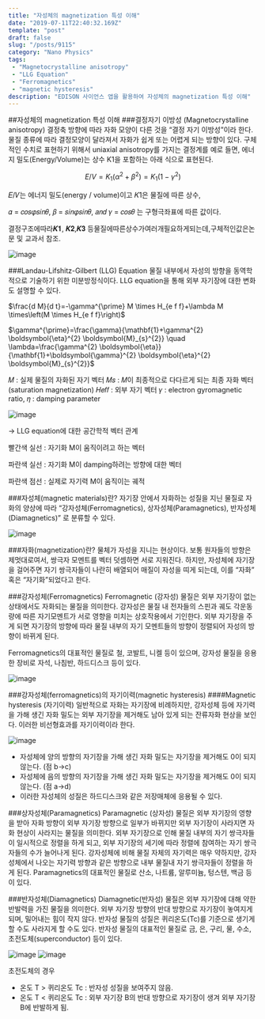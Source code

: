 ```yaml
---
title: "자성체의 magnetization 특성 이해"
date: "2019-07-11T22:40:32.169Z"
template: "post"
draft: false
slug: "/posts/9115"
category: "Nano Physics"
tags: 
 - "Magnetocrystalline anisotropy"
 - "LLG Equation"
 - "Ferromagnetics"
 - "magnetic hysteresis"
description: "EDISON 사이언스 앱을 활용하여 자성체의 magnetization 특성 이해"
---
```

##자성체의 magnetization 특성 이해
###결정자기 이방성 (Magnetocrystalline anisotropy)
결정축 방향에 따라 자화 모양이 다른 것을 “결정 자기 이방성”이라 한다. 물질 종류에 따라 결정모양이 달라져서 자화가 쉽게 또는 어렵게 되는 방향이 있다. 구체적인 수치로 표현하기 위해서 uniaxial anisotropy를 가지는 결정계를 예로 들면, 에너지 밀도(Energy/Volume)는 상수 K1을 포함하는 아래 식으로 표현된다.

$$
E / V=K_{1}\left(\alpha^{2}+\beta^{2}\right)=K_{1}\left(1-\gamma^{2}\right)
$$

𝐸/𝑉는 에너지 밀도(energy / volume)이고 𝐾1은 물질에 따른 상수,

𝛼 = 𝑐𝑜𝑠𝜑𝑠𝑖𝑛𝜃, 𝛽 = 𝑠𝑖𝑛𝜑𝑠𝑖𝑛𝜃, 𝑎𝑛𝑑 𝛾 = 𝑐𝑜𝑠𝜃 는 구형극좌표에 따른 값이다.

결정구조에따라𝑲𝟏, 𝑲𝟐,𝑲𝟑 등물질에따른상수가여러개필요하게되는데,구체적인값은논문 및 교과서 참조.

![image](/media/POST/9115/0.jpg)


###Landau-Lifshitz-Gilbert (LLG) Equation
물질 내부에서 자성의 방향을 동역학적으로 기술하기 위한 미분방정식이다. LLG equation을 통해 외부 자기장에 대한 변화도 설명할 수 있다.


$\frac{d M}{d t}=-\gamma^{\prime} M \times H_{e f f}+\lambda M \times\left(M \times H_{e f f}\right)$

$\gamma^{\prime}=\frac{\gamma}{\mathbf{1}+\gamma^{2} \boldsymbol{\eta}^{2} \boldsymbol{M}_{s}^{2}} \quad \lambda=\frac{\gamma^{2} \boldsymbol{\eta}}{\mathbf{1}+\boldsymbol{\gamma}^{2} \boldsymbol{\eta}^{2} \boldsymbol{M}_{s}^{2}}$


𝑀 : 실제 물질의 자화된 자기 벡터
𝑀𝑠 : 𝑀이 최종적으로 다다르게 되는 최종 자화 벡터(saturation magnetization) 
𝐻𝑒𝑓𝑓 : 외부 자기 벡터
𝛾 : electron gyromagnetic ratio, 𝜂 : damping parameter


![image](/media/POST/9115/1.jpg)

→ LLG equation에 대한 공간학적 벡터 관계


빨간색 실선 : 자기화 M이 움직이려고 하는 벡터

파란색 실선 : 자기화 M이 damping하려는 방향에 대한 벡터 

파란색 점선 : 실제로 자기력 M이 움직이는 궤적


###자성체(magnetic materials)란?
자기장 안에서 자화하는 성질을 지닌 물질로 자화의 양상에 따라 “강자성체(Ferromagnetics), 상자성체(Paramagnetics), 반자성체(Diamagnetics)”
로 분류할 수 있다.

![image](/media/POST/9115/2.jpg)


###자화(magnetization)란?
물체가 자성을 지니는 현상이다. 보통 원자들의 방향은 제멋대로여서, 쌍극자 모멘트를 벡터 덧셈하면 서로 지워진다. 하지만, 자성체에 자기장을 걸어주면 자기 쌍극자들이 나란히 배열되어 매질이 자성을 띠게 되는데, 이를 “자화” 혹은 “자기화”되었다고 한다.


###강자성체(Ferromagnetics)
Ferromagnetic (강자성) 물질은 외부 자기장이 없는 상태에서도 자화되는 물질을 의미한다. 강자성은 물질 내 전자들의 스핀과 궤도 각운동량에 따른 자기모멘트가 서로 영향을 미치는 상호작용에서 기인한다. 외부 자기장을 주게 되면 자기장의 방향에 따라 물질 내부의 자기 모멘트들의 방향이 정렬되어 자성의 방향이 바뀌게 된다. 


Ferromagnetics의 대표적인 물질로 철, 코발트, 니켈 등이 있으며, 강자성 물질을 응용한 장비로 자석, 나침반, 하드디스크 등이 있다.

![image](/media/POST/9115/3.jpg)



###강자성체(ferromagnetics)의 자기이력(magnetic hysteresis)
####Magnetic hysteresis (자기이력)
일반적으로 자화는 자기장에 비례하지만, 강자성체 등에 자기력을 가해 생긴 자화 밀도는 외부 자기장을 제거해도 남아 있게 되는 잔류자화 현상을 보인다. 이러한 비선형효과를 자기이력이라 한다.

![image](/media/POST/9115/4.jpg)

- 자성체에 양의 방향의 자기장을 가해 생긴 자화 밀도는 자기장을 제거해도 0이 되지 않는다. (점 b→c)
- 자성체에 음의 방향의 자기장을 가해 생긴 자화 밀도는 자기장을 제거해도 0이 되지 않는다. (점 a→d)
- 이러한 자성체의 성질은 하드디스크와 같은 저장매체에 응용될 수 있다.



###상자성체(Paramagnetics)
Paramagnetic (상자성) 물질은 외부 자기장의 영향을 받아 자화 방향이 외부 자기장 방향으로 일부가 바뀌지만 외부 자기장이 사라지면 자화 현상이 사라지는 물질을 의미한다. 외부 자기장으로 인해 물질 내부의 자기 쌍극자들이 일시적으로 정렬을 하게 되고, 외부 자기장의 세기에 따라 정렬에 참여하는 자기 쌍극자들의 수가 늘어나게 된다. 강자성체에 비해 물질 자체의 자기력은 매우 약하지만, 강자성체에서 나오는 자기력 방향과 같은 방향으로 내부 물질내 자기 쌍극자들이 정렬을 하게 된다. Paramagnetics의 대표적인 물질로 산소, 나트륨, 알루미늄, 텅스텐, 백금 등이 있다.


###반자성체(Diamagnetics)
Diamagnetic(반자성) 물질은 외부 자기장에 대해 약한 반발력을 가진 물질을 의미한다. 외부 자기장 방향의 반대 방향으로 자기장이 놓여지게 되며, 밀어내는 힘이 작지 않다. 반자성 물질의 성질은 퀴리온도(Tc)를 기준으로 생기게 할 수도 사라지게 할 수도 있다. 반자성 물질의 대표적인 물질로 금, 은, 구리, 물, 수소, 초전도체(superconductor) 등이 있다.

![image](/media/POST/9115/5.jpg)
![image](/media/POST/9115/6.jpg)


초전도체의 경우
- 온도 T > 퀴리온도 Tc : 반자성 성질을 보여주지 않음.
- 온도 T < 퀴리온도 Tc : 외부 자기장 B의 반대 방향으로 자기장이 생겨 외부 자기장 B에 반발하게 됨.



